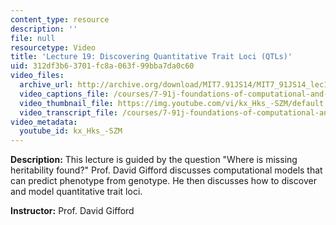 ```yaml
---
content_type: resource
description: ''
file: null
resourcetype: Video
title: 'Lecture 19: Discovering Quantitative Trait Loci (QTLs)'
uid: 312df3b6-3701-fc8a-063f-99bba7da0c60
video_files:
  archive_url: http://archive.org/download/MIT7.91JS14/MIT7_91JS14_lec19_300k.mp4
  video_captions_file: /courses/7-91j-foundations-of-computational-and-systems-biology-spring-2014/96f156f9c7805ad8b5ba85e629c72110_kx_Hks_-SZM.vtt
  video_thumbnail_file: https://img.youtube.com/vi/kx_Hks_-SZM/default.jpg
  video_transcript_file: /courses/7-91j-foundations-of-computational-and-systems-biology-spring-2014/8626c7d6dfa0d91fca51d5b19c8462b2_kx_Hks_-SZM.pdf
video_metadata:
  youtube_id: kx_Hks_-SZM
---
```


**Description:** This lecture is guided by the question "Where is missing heritability found?" Prof. David Gifford discusses computational models that can predict phenotype from genotype. He then discusses how to discover and model quantitative trait loci.

**Instructor:** Prof. David Gifford